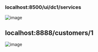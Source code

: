 ### localhost:8500/ui/dc1/services

![image](https://github.com/hayatelallaouy01/Micro-Services-Architecture-Ecom-emsi/assets/123452386/9bca801f-4128-4866-b12e-f0293b54daa8)


## localhost:8888/customers/1

![image](https://github.com/hayatelallaouy01/Micro-Services-Architecture-Ecom-emsi/assets/123452386/4cfdfe6c-a1d1-4a73-8dfc-485009caaa33)

